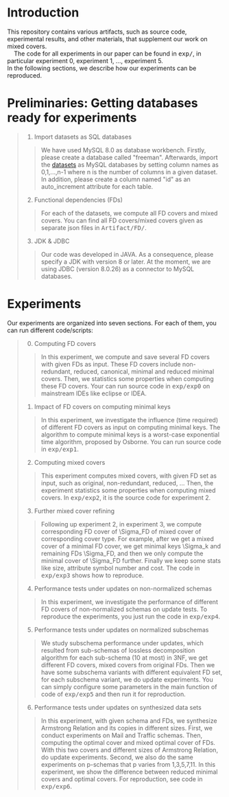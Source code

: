 # Introduction
This repository contains various artifacts, such as source code, experimental results, and other materials, that supplement our work on mixed covers.\
&nbsp;&nbsp;&nbsp;&nbsp;The code for all experiments in our paper can be found in <kbd>exp/</kbd>, in particular experiment 0, experiment 1, ..., experiment 5.\
In the following sections, we describe how our experiments can be reproduced. 
# Preliminaries: Getting databases ready for experiments
> 1. Import datasets as SQL databases
>> We have used MySQL 8.0 as database workbench. Firstly, please create a database called "freeman". Afterwards, import the [datasets](https://drive.google.com/drive/folders/1RIO8hRNNwvTn0DU5tuazYWpsaIEtr7ch?usp=sharing) as MySQL databases by setting column names as 0,1,...,n-1 where n is the number of columns in a given dataset. In addition, please create a column named "id" as an auto_increment attribute for each table.
>2. Functional dependencies (FDs)
>> For each of the datasets, we compute all FD covers and mixed covers. You can find all FD covers/mixed covers given as separate json files in <kbd>Artifact/FD/</kbd>.
>3. JDK & JDBC
>> Our code was developed in JAVA. As a consequence, please specify a JDK with version 8 or later. At the moment, we are using JDBC (version 8.0.26) as a connector to MySQL databases.
# Experiments
Our experiments are organized into seven sections. For each of them, you can run different code/scripts:
> 0. Computing FD covers
>> In this experiment, we compute and save several FD covers with given FDs as input. These FD covers include non-redundant, reduced, canonical, minimal and reduced minimal covers. Then, we statistics some properties when computing these FD covers. Your can run source code in <kbd>exp/exp0</kbd> on mainstream IDEs like eclipse or IDEA.
> 1. Impact of FD covers on computing minimal keys
>> In this experiment, we investigate the influence (time required) of different FD covers as input on computing minimal keys. The algorithm to compute minimal keys is a worst-case exponential time algorithm, proposed by Osborne. You can run source code in <kbd>exp/exp1</kbd>.
> 2. Computing mixed covers
>> This experiment computes mixed covers, with given FD set as input, such as original, non-redundant, reduced, ... Then, the experiment statistics some properties when computing mixed covers. In <kbd>exp/exp2</kbd>, it is the source code for experiment 2.
> 3. Further mixed cover refining
>> Following up experiment 2, in experiment 3, we compute corresponding FD cover of \Sigma_FD of mixed cover of corresponding cover type. For example, after we get a mixed cover of a minimal FD cover, we get minimal keys \Sigma_k and remaining FDs \Sigma_FD, and then we only compute the minimal cover of \Sigma_FD further. Finally we keep some stats like size, attribute symbol number and cost. The code in <kbd>exp/exp3</kbd> shows how to reproduce.
> 4. Performance tests under updates on non-normalized schemas
>> In this experiment, we investigate the performance of different FD covers of non-normalized schemas on update tests. To reproduce the experiments, you just run the code in <kbd>exp/exp4</kbd>.
> 5. Performance tests under updates on normalized subschemas
>> We study subschema performance under updates, which resulted from sub-schemas of lossless decomposition algorithm for each sub-schema (10 at most) in 3NF, we get different FD covers, mixed covers from original FDs. Then we have some subschema variants with different equivalent FD set, for each subschema variant, we do update experiments. You can simply configure some parameters in the main function of code of <kbd>exp/exp5</kbd> and then run it for reproduction.
> 6. Performance tests under updates on synthesized data sets
>> In this experiment, with given schema and FDs, we synthesize Armstrong Relation and its copies in different sizes. First, we conduct experiments on Mail and Traffic schemas. Then, computing the optimal cover and mixed optimal cover of FDs. With this two covers and different sizes of Armstrong Relation, do update experiments. Second, we also do the same experiments on p-schemas that p varies from 1,3,5,7,11. In this experiment, we show the difference between reduced minimal covers and optimal covers. For reproduction, see code in <kbd>exp/exp6</kbd>.

